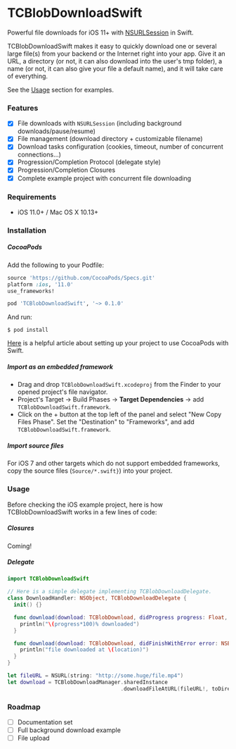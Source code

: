 # TCBlobDownloadSwift

Powerful file downloads for iOS 11+ with [NSURLSession][nsurlsession-url] in Swift.

TCBlobDownloadSwift makes it easy to quickly download one or several large file(s) from your backend or the Internet right into your app. Give it an URL, a directory (or not, it can also download into the user's tmp folder), a name (or not, it can also give your file a default name), and it will take care of everything.

See the [Usage](#usage) section for examples.

### Features

- [x] File downloads with `NSURLSession` (including background downloads/pause/resume)
- [x] File management (download directory + customizable filename)
- [x] Download tasks configuration (cookies, timeout, number of concurrent connections...)
- [x] Progression/Completion Protocol (delegate style)
- [x] Progression/Completion Closures
- [x] Complete example project with concurrent file downloading

### Requirements

- iOS 11.0+ / Mac OS X 10.13+

### Installation

##### CocoaPods

Add the following to your Podfile:

```ruby
source 'https://github.com/CocoaPods/Specs.git'
platform :ios, '11.0'
use_frameworks!

pod 'TCBlobDownloadSwift', '~> 0.1.0'
```

And run:

```
$ pod install
```

[Here][cocoapod-swift-help] is a helpful article about setting up your project to use CocoaPods with Swift.

##### Import as an embedded framework

- Drag and drop `TCBlobDownloadSwift.xcodeproj` from the Finder to your opened project's file navigator.
- Project's Target -> Build Phases -> **Target Dependencies** -> add `TCBlobDownloadSwift.framework`.
- Click on the + button at the top left of the panel and select "New Copy Files Phase". Set the "Destination" to "Frameworks", and add `TCBlobDownloadSwift.framework`.

##### Import source files

For iOS 7 and other targets which do not support embedded frameworks, copy the source files (`Source/*.swift}`) into your project.

### Usage

Before checking the iOS example project, here is how TCBlobDownloadSwift works in a few lines of code:

##### Closures

Coming!

##### Delegate

```swift
import TCBlobDownloadSwift

// Here is a simple delegate implementing TCBlobDownloadDelegate.
class DownloadHandler: NSObject, TCBlobDownloadDelegate {
  init() {}

  func download(download: TCBlobDownload, didProgress progress: Float, totalBytesWritten: Int64, totalBytesExpectedToWrite: Int64) {
    println("\(progress*100)% downloaded")
  }

  func download(download: TCBlobDownload, didFinishWithError error: NSError?, atLocation location: NSURL?) {
    println("file downloaded at \(location)")
  }
}

let fileURL = NSURL(string: "http://some.huge/file.mp4")
let download = TCBlobDownloadManager.sharedInstance
                                    .downloadFileAtURL(fileURL!, toDirectory: nil, withName: nil, andDelegate: DownloadHandler())
```

### Roadmap

- [ ] Documentation set
- [ ] Full background download example
- [ ] File upload

[nsurlsession-url]: https://developer.apple.com/library/ios/documentation/Foundation/Reference/NSURLSession_class/

[cocoapods-url]: http://cocoapods.org/

[cocoapod-swift-help]: http://swiftalicio.us/2014/11/using-cocoapods-from-swift/
